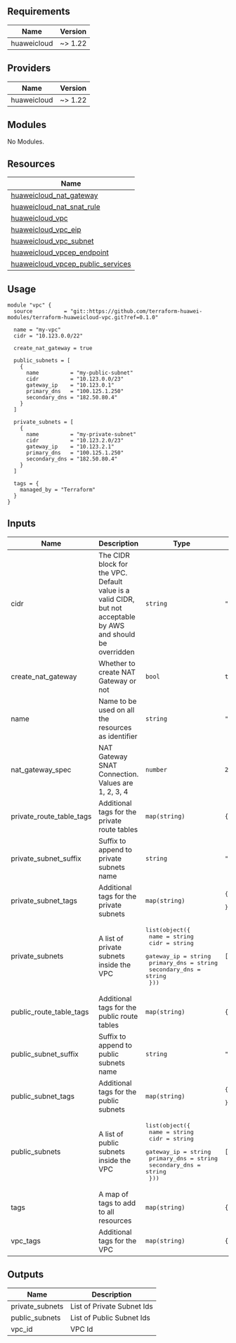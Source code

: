 ## Requirements

| Name | Version |
|------|---------|
| huaweicloud | ~> 1.22 |

## Providers

| Name | Version |
|------|---------|
| huaweicloud | ~> 1.22 |

## Modules

No Modules.

## Resources

| Name |
|------|
| [huaweicloud_nat_gateway](https://registry.terraform.io/providers/huaweicloud/huaweicloud/latest/docs/resources/nat_gateway) |
| [huaweicloud_nat_snat_rule](https://registry.terraform.io/providers/huaweicloud/huaweicloud/latest/docs/resources/nat_snat_rule) |
| [huaweicloud_vpc](https://registry.terraform.io/providers/huaweicloud/huaweicloud/latest/docs/resources/vpc) |
| [huaweicloud_vpc_eip](https://registry.terraform.io/providers/huaweicloud/huaweicloud/latest/docs/resources/vpc_eip) |
| [huaweicloud_vpc_subnet](https://registry.terraform.io/providers/huaweicloud/huaweicloud/latest/docs/resources/vpc_subnet) |
| [huaweicloud_vpcep_endpoint](https://registry.terraform.io/providers/huaweicloud/huaweicloud/latest/docs/resources/vpcep_endpoint) |
| [huaweicloud_vpcep_public_services](https://registry.terraform.io/providers/huaweicloud/huaweicloud/latest/docs/data-sources/vpcep_public_services) |

## Usage

```hcl
module "vpc" {
  source          = "git::https://github.com/terraform-huawei-modules/terraform-huaweicloud-vpc.git?ref=0.1.0"

  name = "my-vpc"
  cidr = "10.123.0.0/22"

  create_nat_gateway = true

  public_subnets = [
    {
      name          = "my-public-subnet"
      cidr          = "10.123.0.0/23"
      gateway_ip    = "10.123.0.1"
      primary_dns   = "100.125.1.250"
      secondary_dns = "182.50.80.4"
    }
  ]

  private_subnets = [
    {
      name          = "my-private-subnet"
      cidr          = "10.123.2.0/23"
      gateway_ip    = "10.123.2.1"
      primary_dns   = "100.125.1.250"
      secondary_dns = "182.50.80.4"
    }
  ]

  tags = {
    managed_by = "Terraform"
  }
}
```

## Inputs

| Name | Description | Type | Default | Required |
|------|-------------|------|---------|:--------:|
| cidr | The CIDR block for the VPC. Default value is a valid CIDR, but not acceptable by AWS and should be overridden | `string` | `"0.0.0.0/0"` | no |
| create\_nat\_gateway | Whether to create NAT Gateway or not | `bool` | `true` | no |
| name | Name to be used on all the resources as identifier | `string` | `""` | no |
| nat\_gateway\_spec | NAT Gateway SNAT Connection. Values are 1, 2, 3, 4 | `number` | `2` | no |
| private\_route\_table\_tags | Additional tags for the private route tables | `map(string)` | `{}` | no |
| private\_subnet\_suffix | Suffix to append to private subnets name | `string` | `"private"` | no |
| private\_subnet\_tags | Additional tags for the private subnets | `map(string)` | <pre>{<br>  "Type": "private"<br>}</pre> | no |
| private\_subnets | A list of private subnets inside the VPC | <pre>list(object({<br>    name          = string<br>    cidr          = string<br>    gateway_ip    = string<br>    primary_dns   = string<br>    secondary_dns = string<br>  }))</pre> | `[]` | no |
| public\_route\_table\_tags | Additional tags for the public route tables | `map(string)` | `{}` | no |
| public\_subnet\_suffix | Suffix to append to public subnets name | `string` | `"public"` | no |
| public\_subnet\_tags | Additional tags for the public subnets | `map(string)` | <pre>{<br>  "Type": "public"<br>}</pre> | no |
| public\_subnets | A list of public subnets inside the VPC | <pre>list(object({<br>    name          = string<br>    cidr          = string<br>    gateway_ip    = string<br>    primary_dns   = string<br>    secondary_dns = string<br>  }))</pre> | `[]` | no |
| tags | A map of tags to add to all resources | `map(string)` | `{}` | no |
| vpc\_tags | Additional tags for the VPC | `map(string)` | `{}` | no |

## Outputs

| Name | Description |
|------|-------------|
| private\_subnets | List of Private Subnet Ids |
| public\_subnets | List of Public Subnet Ids |
| vpc\_id | VPC Id |

